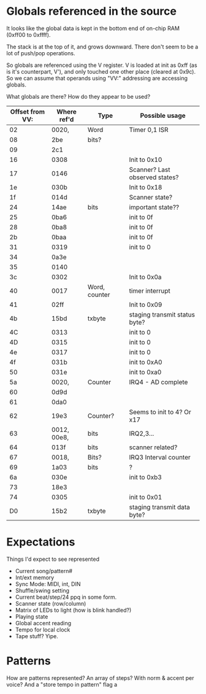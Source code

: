 # Globals referenced in the source

It looks like the global data is kept in the bottom end of on-chip RAM (0xff00 to 0xffff).

The stack is at the top of it, and grows downward.  There don't seem to be a lot of push/pop operations.

So globals are referenced using the V register.  V is loaded at init as 0xff (as is it's counterpart, V'), and only touched one other place (cleared at 0x9c).  So we can assume that operands using "VV:" addressing are accessing globals.

What globals are there?  How do they appear to be used?

|Offset from VV:|Where ref'd|Type|Possible usage|
|-|-|-|-|
|02|0020, |Word|Timer 0,1 ISR|
|08|2be|bits?||
|09|2c1|||
|16|0308||Init to 0x10|
|17|0146||Scanner? Last observed states?|
|1e|030b||Init to 0x18|
|1f|014d||Scanner state?|
|24|14ae|bits| important state??|
|25|0ba6||init to 0f|
|28|0ba8||init to 0f|
|2b|0baa||init to 0f|
|31|0319||init to 0|
|34|0a3e|||
|35|0140|||
|3c|0302||Init to 0x0a|
|40|0017 |Word, counter | timer interrupt |
|41|02ff||Init to 0x09|
|4b|15bd|txbyte|staging transmit status byte?|
|4C|0313||init to 0|
|4D|0315||init to 0|
|4e|0317||init to 0|
|4f|031b||init to 0xA0|
|50|031e||init to 0xa0|
|5a|0020, |Counter|IRQ4 - AD complete|
|60|0d9d|||
|61|0da0|||
|62|19e3|Counter?|Seems to init to 4?  Or x17|
|63|0012, 00e8, |bits|IRQ2,3...|
|64|013f|bits|scanner related?|
|67|0018, |Bits?|IRQ3 Interval counter|
|69|1a03|bits|?|
|6a|030e||init to 0xb3|
|73|18e3|||
|74|0305||init to 0x01|
|D0|15b2|txbyte|staging transmit data byte?|


# Expectations

Things I'd expect to see represented

* Current song/pattern#
* Int/ext memory
* Sync Mode: MIDI, int, DIN
* Shuffle/swing setting
* Current beat/step/24 ppq in some form.
* Scanner state (row/column)
* Matrix of LEDs to light (how is blink handled?)
* Playing state
* Global accent reading
* Tempo for local clock
* Tape stuff?  Yipe.

# Patterns

How are patterns represented?
An array of steps?
With norm & accent per voice?
And a "store tempo in pattern" flag
a
